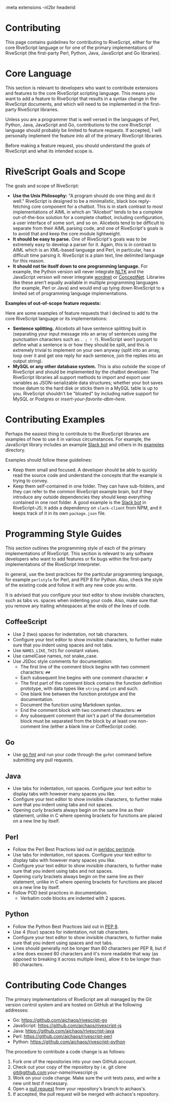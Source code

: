 :meta extensions -nl2br headerid
# Contributing

This page contains guidelines for contributing to RiveScript, either for the
core RiveScript language or for one of the primary implementations of RiveScript
(the first-party Perl, Python, Java, JavaScript and Go libraries).

# Core Language

This section is relevant to developers who want to contribute extensions and
features to the core RiveScript scripting language. This means you want to add
a feature to RiveScript that results in a syntax change in the RiveScript
documents, and which will need to be implemented in the first-party RiveScript
libraries.

Unless you are a programmer that is well versed in the languages of Perl,
Python, Java, JavaScript and Go, contributions to the core RiveScript language
should probably be limited to feature requests. If accepted, I will personally
implement the feature into all of the primary RiveScript libraries.

Before making a feature request, you should understand the goals of RiveScript
and what its intended scope is.

# RiveScript Goals and Scope

The goals and scope of RiveScript:

* **Use the Unix Philosophy:** "A program should do one thing and do it well."
  RiveScript is designed to be a minimalistic, black box reply-fetching core
  component for a chatbot. This is in stark contrast to most implementations of
  AIML in which an "Alicebot" tends to be a complete out-of-the-box solution
  for a complete chatbot, including configuration, a user interface
  of some sort, and so on. Alicebots tend to be difficult to separate from their
  AIML parsing code, and one of RiveScript's goals is to avoid that and keep
  the core module lightweight.
* **It should be easy to parse.** One of RiveScript's goals was to be extremely
  easy to develop a parser for it. Again, this is in contrast to AIML which is
  an XML-based language and Perl, in particular, has a difficult time parsing
  it. RiveScript is a plain text, line delimited language for this reason.
* **It should not tie itself down to one programming language.** For example,
  the Python version will never integrate [NLTK](http://www.nltk.org/) and the
  JavaScript version will never integrate
  [wordnet](https://www.npmjs.com/package/wordnet) or
  [ConceptNet](https://github.com/silentrob/conceptnet). Libraries like these
  aren't equally available in multiple programming languages (for example, Perl
  or Java) and would end up tying down RiveScript to a limited set of
  programming language implementations.

**Examples of out-of-scope feature requests:**

Here are some examples of feature requests that I declined to add to the core
RiveScript language or its implementations:

* **Sentence splitting.** Alicebots all have sentence splitting built in
  (separating your input message into an array of sentences using the
  punctuation characters such as `. ; ! ?`). RiveScript won't purport to define
  what a sentence is or how they should be split, and this is extremely trivial
  to implement on your own anyway (split into an array, loop over it and get one
  reply for each sentence, join the replies into an output string).
* **MySQL or any other database system.** This is also outside the scope of
  RiveScript and should be implemented by the chatbot developer. The RiveScript
  libraries all support methods to import and export user variables as
  JSON-serializable data structures; whether your bot saves those datum to the
  hard disk or sticks them in a MySQL table is up to you. RiveScript shouldn't
  be "bloated" by including native support for MySQL or Postgres or
  *insert-your-favorite-dbm-here*.

# Contributing Examples

Perhaps the easiest thing to contribute to the RiveScript libraries are examples
of how to use it in various circumstances. For example, the JavaScript library
includes an example [Slack bot](https://github.com/aichaos/rivescript-js/tree/master/eg/slack-bot)
and others in its [examples](https://github.com/aichaos/rivescript-js/tree/master/eg)
directory.

Examples should follow these guidelines:

* Keep them small and focused. A developer should be able to quickly read the
  source code and understand the concepts that the example is trying to convey.
* Keep them self-contained in one folder. They can have sub-folders, and they
  can refer to the common RiveScript example brain, but if they introduce any
  outside dependencies they should keep everything contained in one root folder.
  A good example is the [Slack bot](https://github.com/aichaos/rivescript-js/tree/master/eg)
  in RiveScript-JS; it adds a dependency on `slack-client` from NPM, and it
  keeps track of it in its own `package.json` file.

# Programming Style Guides

This section outlines the programming style of each of the primary
implementations of RiveScript. This section is relevant to any software
developers who want to add features or fix bugs within the first-party
implementations of the RiveScript Interpreter.

In general, use the best practices for the particular programming language,
for example `perlstyle` for Perl, and PEP 8 for Python. Also, check the style
of the existing code and follow it with any new code you write.

It is advised that you configure your text editor to show invisible characters,
such as tabs vs. spaces when indenting your code. Also, make sure that you
remove any trailing whitespaces at the ends of the lines of code.

## CoffeeScript

* Use 2 (two) spaces for indentation, not tab characters.
* Configure your text editor to show invisible characters, to further make sure
  that you indent using spaces and not tabs.
* Use `NAMES_LIKE_THIS` for constant values.
* Use camelCase names, not snake_case.
* Use JSDoc style comments for documentation:
    * The first line of the comment block begins with two comment characters: `##`
    * Each subsequent line begins with one comment character: `#`
    * The first part of the comment block contains the function definition
      prototype, with data types like `string` and `int` and such.
    * One blank line between the function prototype and the documentation.
    * Document the function using Markdown syntax.
    * End the comment block with two comment characters: `##`
    * Any subsequent comment that isn't a part of the documentation block must
      be separated from the block by at least one non-comment line (either a
      blank line or CoffeeScript code).

## Go

* Use [go fmt](https://blog.golang.org/go-fmt-your-code) and run your code
  through the `gofmt` command before submitting any pull requests.

## Java

* Use tabs for indentation, not spaces. Configure your text editor to display
  tabs with however many spaces you like.
* Configure your text editor to show invisible characters, to further make sure
  that you indent using tabs and not spaces.
* Opening curly brackets always begin on the same line as their statement,
  unlike in C where opening brackets for functions are placed on a new line by
  itself.

## Perl

* Follow the Perl Best Practices laid out in [perldoc perlstyle](http://search.cpan.org/perldoc?perlstyle).
* Use tabs for indentation, not spaces. Configure your text editor to display
  tabs with however many spaces you like.
* Configure your text editor to show invisible characters, to further make sure
  that you indent using tabs and not spaces.
* Opening curly brackets always begin on the same line as their statement,
  unlike in C where opening brackets for functions are placed on a new line by itself.
* Follow POD best practices in documentation.
    * Verbatim code blocks are indented with 2 spaces.

## Python

* Follow the Python Best Practices laid out in [PEP 8](https://www.python.org/dev/peps/pep-0008/).
* Use 4 (four) spaces for indentation, not tab characters.
* Configure your text editor to show invisible characters, to further make
  sure that you indent using spaces and not tabs.
* Lines should generally not be longer than 80 characters per PEP 8, but if a
  line does exceed 80 characters and it's more readable that way (as opposed to
  breaking it across multiple lines), allow it to be longer than 80 characters.

# Contributing Code Changes

The primary implementations of RiveScript are all managed by the Git version
control system and are hosted on GitHub at the following addresses:

* Go: <https://github.com/aichaos/rivescript-go>
* JavaScript: <https://github.com/aichaos/rivescript-js>
* Java: <https://github.com/aichaos/rivescript-java>
* Perl: <https://github.com/aichaos/rivescript-perl>
* Python: <https://github.com/aichaos/rivescript-python>

The procedure to contribute a code change is as follows:

1. Fork one of the repositories into your own GitHub account.
2. Check out your copy of the repository by i.e. git clone git@github.com:*your-name*/rivescript-js
3. Work on your code change. Make sure the unit tests pass, and write a new unit test if necessary.
4. Open a [pull request](https://help.github.com/articles/using-pull-requests/) from your repository's branch to aichaos's.
5. If accepted, the pull request will be merged with aichaos's repository.
